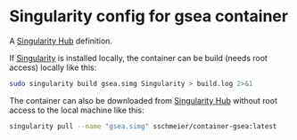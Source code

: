 # Singularity config for gsea container

A [Singularity Hub](https://www.singularity-hub.org/) definition.

If [Singularity](http://singularity.lbl.gov) is installed locally, the container can be build (needs root access) locally like this:

```bash
sudo singularity build gsea.simg Singularity > build.log 2>&1
```

The container can also be downloaded from [Singularity Hub](https://www.singularity-hub.org/) without root access to the local machine like this:

```bash
singularity pull --name "gsea.simg" sschmeier/container-gsea:latest 
```

